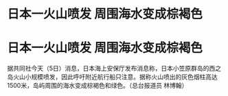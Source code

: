 # 日本一火山喷发 周围海水变成棕褐色

# 日本一火山喷发 周围海水变成棕褐色

据共同社今天（5日）消息，日本海上安保厅发布消息称，日本小笠原群岛的西之岛火山小规模喷发，因此呼吁附近航行船只注意。据称火山喷出的灰色烟柱高达1500米，岛屿周围的海水变成棕褐色和绿色。（总台报道员
林博翰） ​​​

